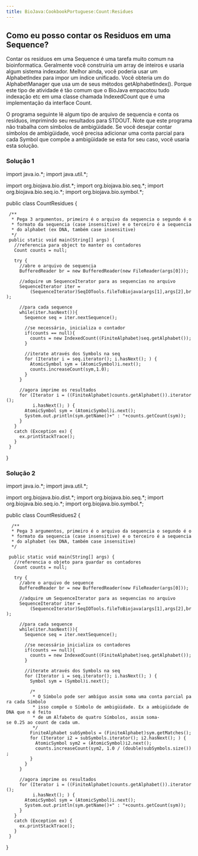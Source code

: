 ```yaml
---
title: BioJava:CookbookPortuguese:Count:Residues
---
```


Como eu posso contar os Residuos em uma Sequence?
-------------------------------------------------

Contar os resíduos em uma Sequence é uma tarefa muito comum na
bioinformatica. Geralmente você construiria um array de inteiros e
usaria algum sistema indexador. Melhor ainda, você poderia usar um
AlphabetIndex para impor um índice unificado. Você obteria um do
AlphabetManager que usa um de seus métodos getAlphabetIndex(). Porque
este tipo de atividade é tão comum que o BioJava empacotou tudo
indexação etc em uma classe chamada IndexedCount que é uma implementação
da interface Count.

O programa seguinte lê algum tipo de arquivo de sequencia e conta os
resíduos, imprimindo seu resultados para STDOUT. Note que este programa
não trabalha com símbolos de ambigüidade. Se você desejar contar
símbolos de ambigüidade, você precisa adicionar uma conta parcial para
cada Symbol que compõe a ambigüidade se esta for seu caso, você usaria
esta solução.

### Solução 1

<java> import java.io.\*; import java.util.\*;

import org.biojava.bio.dist.\*; import org.biojava.bio.seq.\*; import
org.biojava.bio.seq.io.\*; import org.biojava.bio.symbol.\*;

public class CountResidues {

` /**`  
`  * Pega 3 argumentos, primeiro é o arquivo da sequencia o segundo é o`  
`  * formato da sequencia (case insensitive) e o terceiro é a sequencia`  
`  * do alphabet (ex DNA, também case insensitive)`  
`  */`  
` public static void main(String[] args) {`  
`   //referencia para object to manter os contadores`  
`   Count counts = null;`

`   try {`  
`     //abre o arquivo de sequencia`  
`     BufferedReader br = new BufferedReader(new FileReader(args[0]));`

`     //adquire um SequenceIterator para as sequencias no arquivo`  
`     SequenceIterator iter =`  
`         (SequenceIterator)SeqIOTools.fileToBiojava(args[1],args[2],br);`

`     //para cada sequence`  
`     while(iter.hasNext()){`  
`       Sequence seq = iter.nextSequence();`

`       //se necessário, inicializa o contador`  
`       if(counts == null){`  
`         counts = new IndexedCount((FiniteAlphabet)seq.getAlphabet());`  
`       }`

`       //iterate através dos Symbols na seq`  
`       for (Iterator i = seq.iterator(); i.hasNext(); ) {`  
`         AtomicSymbol sym = (AtomicSymbol)i.next();`  
`         counts.increaseCount(sym,1.0);`  
`       }`  
`     }`

`     //agora imprime os resultados`  
`     for (Iterator i = ((FiniteAlphabet)counts.getAlphabet()).iterator();`  
`          i.hasNext(); ) {`  
`       AtomicSymbol sym = (AtomicSymbol)i.next();`  
`       System.out.println(sym.getName()+" : "+counts.getCount(sym));`  
`     }`  
`   }`  
`   catch (Exception ex) {`  
`     ex.printStackTrace();`  
`   }`  
` }`

} </java>

### Solução 2

<java> import java.io.\*; import java.util.\*;

import org.biojava.bio.dist.\*; import org.biojava.bio.seq.\*; import
org.biojava.bio.seq.io.\*; import org.biojava.bio.symbol.\*;

public class CountResidues2 {

`  /**`  
`  * Pega 3 argumentos, primeiro é o arquivo da sequencia o segundo é o`  
`  * formato da sequencia (case insensitive) e o terceiro é a sequencia`  
`  * do alphabet (ex DNA, também case insensitive)`  
`  */`

` public static void main(String[] args) {`  
`   //referencia o objeto para guardar os contadores`  
`   Count counts = null;`

`   try {`  
`     //abre o arquivo de sequence`  
`     BufferedReader br = new BufferedReader(new FileReader(args[0]));`

`     //adquire um SequenceIterator para as sequencias no arquivo`  
`     SequenceIterator iter =`  
`         (SequenceIterator)SeqIOTools.fileToBiojava(args[1],args[2],br);`

`     //para cada sequence`  
`     while(iter.hasNext()){`  
`       Sequence seq = iter.nextSequence();`

`       //se necessário inicializa os contadores`  
`       if(counts == null){`  
`         counts = new IndexedCount((FiniteAlphabet)seq.getAlphabet());`  
`       }`

`       //iterate através dos Symbols na seq`  
`       for (Iterator i = seq.iterator(); i.hasNext(); ) {`  
`         Symbol sym = (Symbol)i.next();`

`         /*`  
`          * O Símbolo pode ser ambíguo assim soma uma conta parcial para cada Símbolo`  
`          * isso compõe o Símbolo de ambigüidade. Ex a ambigüidade de DNA que n é feito`  
`          * de um Alfabeto de quatro Símbolos, assim soma-se 0.25 ao count de cada um.`  
`          */`  
`         FiniteAlphabet subSymbols = (FiniteAlphabet)sym.getMatches();`  
`         for (Iterator i2 = subSymbols.iterator(); i2.hasNext(); ) {`  
`           AtomicSymbol sym2 = (AtomicSymbol)i2.next();`  
`           counts.increaseCount(sym2, 1.0 / (double)subSymbols.size());`  
`         }`  
`       }`  
`     }`

`     //agora imprime os resultados`  
`     for (Iterator i = ((FiniteAlphabet)counts.getAlphabet()).iterator();`  
`          i.hasNext(); ) {`  
`       AtomicSymbol sym = (AtomicSymbol)i.next();`  
`       System.out.println(sym.getName()+" : "+counts.getCount(sym));`  
`     }`  
`   }`  
`   catch (Exception ex) {`  
`     ex.printStackTrace();`  
`   }`  
` }`

} </java>
